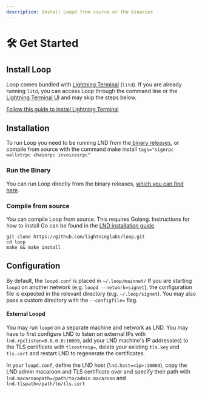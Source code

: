 ```yaml
---
description: Install Loopd from source or the binaries
---
```


# 🛠️ Get Started

## Install Loop <a href="#docs-internal-guid-a15d1019-7fff-cd65-8961-f4145a3bd0d5" id="docs-internal-guid-a15d1019-7fff-cd65-8961-f4145a3bd0d5"></a>

Loop comes bundled with [Lightning Terminal](../lightning-terminal/) (`litd`). If you are already running `litd`, you can access Loop through the command line or the [Lightning Terminal UI](../lightning-terminal/connect.md) and may skip the steps below.

[Follow this guide to install Lightning Terminal](../lightning-terminal/get-lit.md)

## Installation

To run Loop you need to be running LND from the[ binary releases](https://github.com/lightningnetwork/lnd/releases), or compile from source with the command make install `tags="signrpc walletrpc chainrpc invoicesrpc"`

### Run the Binary <a href="#docs-internal-guid-42583cca-7fff-ed7e-46c6-2304f786c1e8" id="docs-internal-guid-42583cca-7fff-ed7e-46c6-2304f786c1e8"></a>

You can run Loop directly from the binary releases, [which you can find here](https://github.com/lightninglabs/loop/releases).

### Compile from source

You can compile Loop from source. This requires Golang. Instructions for how to install Go can be found in the [LND installation guide](../lnd/run-lnd.md).

`git clone https://github.com/lightninglabs/loop.git`\
`cd loop`\
`make && make install`

## Configuration

By default, the `loopd.conf` is placed in `~/.loop/mainnet/` If you are starting `loopd` on another network (e.g. `loopd --network=signet`), the configuration file is expected in the relevant directory (e.g. `~/.loop/signet`). You may also pass a custom directory with the `--configfile=` flag.

#### External Loopd

You may run `loopd` on a separate machine and network as LND. You may have to first configure LND to listen on external IPs with `lnd.rpclisten=0.0.0.0:10009`, add your LND machine's IP address(es) to the TLS certificate with `tlsextraip=`, delete your existing `tls.key` and `tls.cert` and restart LND to regenerate the certificates.

In your `loopd.conf`, define the LND host (`lnd.host=<ip>:10009`), copy the LND admin macaroon and TLS certificate over and specify their path with `lnd.macaroonpath=/path/to/admin.macaroon` and `lnd.tlspath=/path/to/tls.cert`
